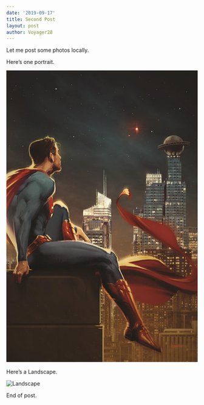 ```yaml
---
date: '2019-09-17'
title: Second Post
layout: post
author: Voyager28
---
```




Let me post some photos locally. 

Here’s one portrait. 

![Superman Portrait](\img\posts\second_post\Superman.jpg)

Here’s a Landscape.

![Landscape]((\img\posts\second_post\Landscape.jpg))

End of post.